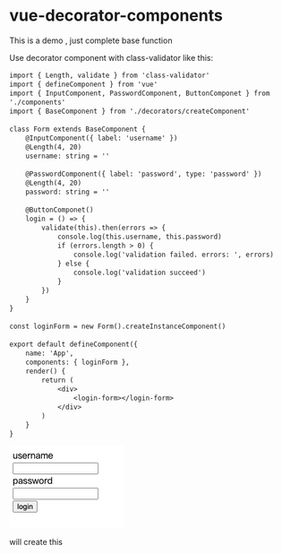 # vue-decorator-components

This is a demo , just complete base function

Use decorator component with class-validator like this:

```tsx
import { Length, validate } from 'class-validator'
import { defineComponent } from 'vue'
import { InputComponent, PasswordComponent, ButtonComponet } from './components'
import { BaseComponent } from './decorators/createComponent'

class Form extends BaseComponent {
	@InputComponent({ label: 'username' })
	@Length(4, 20)
	username: string = ''

	@PasswordComponent({ label: 'password', type: 'password' })
	@Length(4, 20)
	password: string = ''

	@ButtonComponet()
	login = () => {
		validate(this).then(errors => {
			console.log(this.username, this.password)
			if (errors.length > 0) {
				console.log('validation failed. errors: ', errors)
			} else {
				console.log('validation succeed')
			}
		})
	}
}

const loginForm = new Form().createInstanceComponent()

export default defineComponent({
	name: 'App',
	components: { loginForm },
	render() {
		return (
			<div>
				<login-form></login-form>
			</div>
		)
	}
}

```

![Untitled](https://github.com/AndSpark/vue-decorator-components/blob/main/example.png)

will create this
